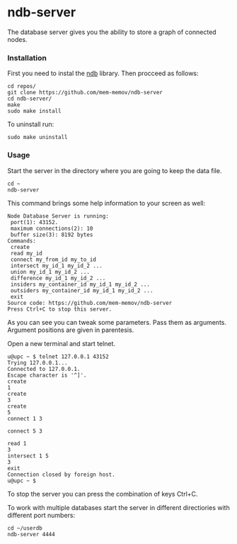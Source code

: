# ndb-server

The database server gives you the ability to store a graph of connected nodes.

### Installation

First you need to instal the [ndb](https://github.com/mem-memov/ndb#ndb) library. Then procceed as follows:

```
cd repos/
git clone https://github.com/mem-memov/ndb-server
cd ndb-server/
make
sudo make install
```

To uninstall run:
```
sudo make uninstall
```

### Usage

Start the server in the directory where you are going to keep the data file.

```
cd ~
ndb-server
```
This command brings some help information to your screen as well:

```
Node Database Server is running:
 port(1): 43152.
 maximum connections(2): 10
 buffer size(3): 8192 bytes
Commands:
 create
 read my_id
 connect my_from_id my_to_id
 intersect my_id_1 my_id_2 ...
 union my_id_1 my_id_2 ...
 difference my_id_1 my_id_2 ...
 insiders my_container_id my_id_1 my_id_2 ...
 outsiders my_container_id my_id_1 my_id_2 ...
 exit
Source code: https://github.com/mem-memov/ndb-server
Press Ctrl+C to stop this server.

```

As you can see you can tweak some parameters. Pass them as arguments. Argument positions are given in parentesis.

Open a new terminal and start telnet.

```
u@upc ~ $ telnet 127.0.0.1 43152
Trying 127.0.0.1...
Connected to 127.0.0.1.
Escape character is '^]'.
create
1
create
3
create
5
connect 1 3

connect 5 3

read 1
3
intersect 1 5
3
exit
Connection closed by foreign host.
u@upc ~ $ 
```

To stop the server you can press the combination of keys Ctrl+C.

To work with multiple databases start the server in different directiories with different port numbers:
```
cd ~/userdb
ndb-server 4444

```

